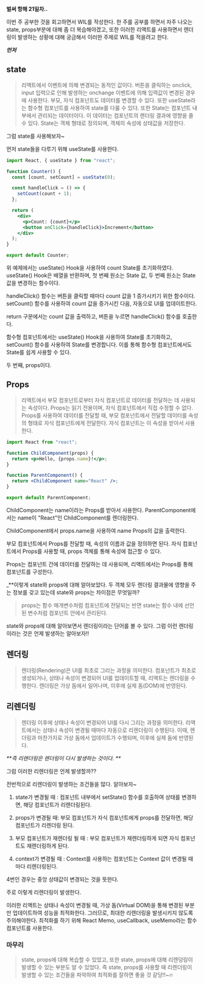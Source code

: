 **벌써 항해 21일차..**

이번 주 공부한 것을 회고하면서 WIL를 작성한다. 한 주를 공부를 하면서 자주 나오는 state, props부분에 대해 좀 더 복습해야겠고, 또한 이러한 리액트를 사용하면서 렌더링이 발생하는 상황에 대해 궁금해서 이러한 주제로 WIL를 적을려고 한다.

_**먼저**_

## state

> 리액트에서 이벤트에 의해 변경되는 동적인 값이다. 버튼을 클릭하는 onclick, input 입력으로 인해 발생하는 onchange 이벤트에 의해 입력값이 변경된 경우에 사용한다. 부모, 자식 컴포넌트도 데이터를 변경할 수 있다. 또한 useState라는 함수형 컴포넌트를 사용하여 state를 다룰 수 있다. 또한 State는 컴포넌트 내부에서 관리되는 데이터이다. 이 데이터는 컴포넌트의 랜더링 결과에 영향을 줄 수 있다. State는 객체 형태로 정의되며, 객체의 속성에 상태값을 저장한다.

그럼 state를 사용해보자~

먼저 state들을 다루기 위해 useState를 사용한다.

```jsx
import React, { useState } from "react";

function Counter() {
  const [count, setCount] = useState(0);

  const handleClick = () => {
    setCount(count + 1);
  };

  return (
    <div>
      <p>Count: {count}</p>
      <button onClick={handleClick}>Increment</button>
    </div>
  );
}

export default Counter;
```

위 예제에서는 useState() Hook을 사용하여 count State를 초기화하였다. useState() Hook은 배열을 반환하며, 첫 번째 원소는 State 값, 두 번째 원소는 State 값을 변경하는 함수이다.

handleClick() 함수는 버튼을 클릭할 때마다 count 값을 1 증가시키기 위한 함수이다. setCount() 함수를 사용하여 count 값을 증가시킨 다음, 자동으로 UI를 업데이트한다.

return 구문에서는 count 값을 출력하고, 버튼을 누르면 handleClick() 함수를 호출한다.

함수형 컴포넌트에서는 useState() Hook을 사용하여 State를 초기화하고, setCount() 함수를 사용하여 State를 변경합니다. 이를 통해 함수형 컴포넌트에서도 State를 쉽게 사용할 수 있다.

두 번째, props이다.

## Props

> 리액트에서 부모 컴포넌트로부터 자식 컴포넌트로 데이터를 전달하는 데 사용되는 속성이다. Props는 읽기 전용이며, 자식 컴포넌트에서 직접 수정할 수 없다.
> Props를 사용하여 데이터를 전달할 때, 부모 컴포넌트에서 전달할 데이터를 속성의 형태로 자식 컴포넌트에게 전달한다. 자식 컴포넌트는 이 속성을 받아서 사용한다.

```jsx
import React from "react";

function ChildComponent(props) {
  return <p>Hello, {props.name}!</p>;
}

function ParentComponent() {
  return <ChildComponent name="React" />;
}

export default ParentComponent;
```

ChildComponent는 name이라는 Props를 받아서 사용한다. ParentComponent에서는 name이 "React"인 ChildComponent를 렌더링한다.

ChildComponent에서 props.name을 사용하여 name Props의 값을 출력한다.

부모 컴포넌트에서 Props를 전달할 때, 속성의 이름과 값을 정의하면 된다. 자식 컴포넌트에서 Props를 사용할 때, props 객체를 통해 속성에 접근할 수 있다.

Props는 컴포넌트 간에 데이터를 전달하는 데 사용되며, 리액트에서는 Props를 통해 컴포넌트를 구성한다.

\_\*\*이렇게 state와 props에 대해 알아보았다. 두 객체 모두 렌더링 결과물에 영향을 주는 정보를 갖고 있는데 state와 props는 차이점은 무엇일까?

> props는 함수 매개변수처럼 컴포넌트에 전달되는 반면 state는 함수 내에 선언된 변수처럼 컴포넌트 안에서 관리된다.

state와 props에 대해 알아보면서 렌더링이라는 단어를 볼 수 있다. 그럼 이런 렌더링이라는 것은 언제 발생하는 알아보자!!

## 렌더링

> 렌더링(Rendering)은 UI를 최초로 그리는 과정을 의미한다. 컴포넌트가 최초로 생성되거나, 상태나 속성이 변경되어 UI를 업데이트할 때, 리액트는 렌더링을 수행한다. 렌더링은 가상 돔에서 일어나며, 이후에 실제 돔(DOM)에 반영된다.

## 리렌더링

> 렌더링 이후에 상태나 속성이 변경되어 UI를 다시 그리는 과정을 의미한다. 리액트에서는 상태나 속성이 변경될 때마다 자동으로 리렌더링이 수행된다. 이때, 렌더링과 마찬가지로 가상 돔에서 업데이트가 수행되며, 이후에 실제 돔에 반영된다.

_**즉 리렌더링은 렌더링이 다시 발생하는 것이다. **_

그럼 이러한 리렌더링은 언제 발생할까??

전반적으로 리렌더링이 발생하는 조건들을 많다. 알아보자~

1. state가 변경될 때 : 컴포넌트 내부에서 setState() 함수를 호출하여 상태를 변경하면, 해당 컴포넌트가 리렌더링된다.

2. props가 변경될 때: 부모 컴포넌트가 자식 컴포넌트에게 props를 전달하면, 해당 컴포넌트가 리렌더링 된다.

3. 부모 컴포넌트가 재렌더링 될 때 : 부모 컴포넌트가 재렌더링하게 되면 자식 컴포넌트도 재렌더링하게 된다.

4. context가 변경될 때 : Context를 사용하는 컴포넌트는 Context 값이 변경될 때 마다 리렌더링된다.

4번인 경우는 중앙 상태값이 변경되는 것을 뜻한다.

주로 이렇게 리렌더링이 발생한다.

이러한 리액트는 상태나 속성이 변경될 때, 가상 돔(Virtual DOM)을 통해 변경된 부분만 업데이트하여 성능을 최적화한다. 그러므로, 최대한 리렌더링을 발생시키지 않도록 주의해야한다. 최적화를 하기 위해 React Memo, useCallback, useMemo라는 함수 컴포넌트를 사용한다.

### 마무리

> state, props에 대해 복습할 수 있었고, 또한 state, props에 대해 리렌덩링이 발생할 수 있는 부분도 알 수 있었다. 즉 state, props를 사용할 때 리렌더링이 발생할 수 있는 조건들을 파악하여 최적화를 잘하면 좋을 것 같당!!~🔥
